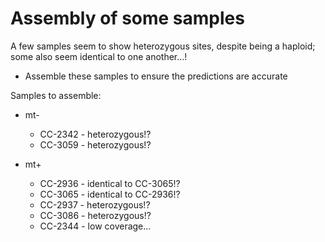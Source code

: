 # Assembly of some samples

A few samples seem to show heterozygous sites, despite being a haploid; some also seem identical to one another...!
* Assemble these samples to ensure the predictions are accurate

Samples to assemble:
* mt-
  * CC-2342 - heterozygous!?
  * CC-3059 - heterozygous!?

* mt+
  * CC-2936 - identical to CC-3065!?
  * CC-3065 - identical to CC-2936!?
  * CC-2937 - heterozygous!?
  * CC-3086 - heterozygous!?
  * CC-2344 - low coverage...
